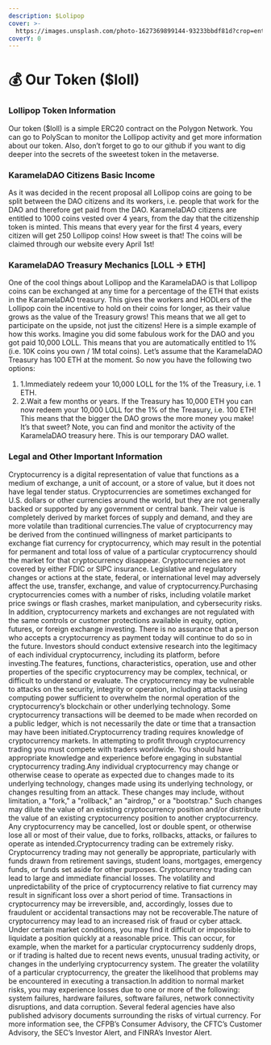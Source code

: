 ```yaml
---
description: $Lolipop
cover: >-
  https://images.unsplash.com/photo-1627369899144-93233bbdf81d?crop=entropy&cs=srgb&fm=jpg&ixid=MnwxOTcwMjR8MHwxfHNlYXJjaHwxfHxjcnlwdG8lMjB8ZW58MHx8fHwxNjQ4NTM5Mjcz&ixlib=rb-1.2.1&q=85
coverY: 0
---
```


# 💰 Our Token ($loll)

### Lollipop Token Information <a href="#lollipop-token-information" id="lollipop-token-information"></a>

Our token ($loll) is a simple ERC20 contract on the Polygon Network. You can go to PolyScan to monitor the Lollipop activity and get more information about our token. Also, don’t forget to go to our github if you want to dig deeper into the secrets of the sweetest token in the metaverse.

### KaramelaDAO Citizens Basic Income <a href="#karameladao-citizens-basic-income" id="karameladao-citizens-basic-income"></a>

As it was decided in the recent proposal all Lollipop coins are going to be split between the DAO citizens and its workers, i.e. people that work for the DAO and therefore get paid from the DAO. KaramelaDAO citizens are entitled to 1000 coins vested over 4 years, from the day that the citizenship token is minted. This means that every year for the first 4 years, every citizen will get 250 Lollipop coins! How sweet is that! The coins will be claimed through our website every April 1st!

### KaramelaDAO Treasury Mechanics \[LOLL -> ETH] <a href="#karameladao-treasury-mechanics-loll-greater-than-eth" id="karameladao-treasury-mechanics-loll-greater-than-eth"></a>

One of the cool things about Lollipop and the KaramelaDAO is that Lollipop coins can be exchanged at any time for a percentage of the ETH that exists in the KaramelaDAO treasury. This gives the workers and HODLers of the Lollipop coin the incentive to hold on their coins for longer, as their value grows as the value of the Treasury grows! This means that we all get to participate on the upside, not just the citizens! Here is a simple example of how this works. Imagine you did some fabulous work for the DAO and you got paid 10,000 LOLL. This means that you are automatically entitled to 1% (i.e. 10K coins you own / 1M total coins). Let’s assume that the KaramelaDAO Treasury has 100 ETH at the moment. So now you have the following two options:

1. 1.Immediately redeem your 10,000 LOLL for the 1% of the Treasury, i.e. 1 ETH.
2. 2.Wait a few months or years. If the Treasury has 10,000 ETH you can now redeem your 10,000 LOLL for the 1% of the Treasury, i.e. 100 ETH! This means that the bigger the DAO grows the more money you make! It’s that sweet? Note, you can find and monitor the activity of the KaramelaDAO treasury here. This is our temporary DAO wallet.

### Legal and Other Important Information <a href="#legal-and-other-important-information" id="legal-and-other-important-information"></a>

Cryptocurrency is a digital representation of value that functions as a medium of exchange, a unit of account, or a store of value, but it does not have legal tender status. Cryptocurrencies are sometimes exchanged for U.S. dollars or other currencies around the world, but they are not generally backed or supported by any government or central bank. Their value is completely derived by market forces of supply and demand, and they are more volatile than traditional currencies.The value of cryptocurrency may be derived from the continued willingness of market participants to exchange fiat currency for cryptocurrency, which may result in the potential for permanent and total loss of value of a particular cryptocurrency should the market for that cryptocurrency disappear. Cryptocurrencies are not covered by either FDIC or SIPC insurance. Legislative and regulatory changes or actions at the state, federal, or international level may adversely affect the use, transfer, exchange, and value of cryptocurrency.Purchasing cryptocurrencies comes with a number of risks, including volatile market price swings or flash crashes, market manipulation, and cybersecurity risks. In addition, cryptocurrency markets and exchanges are not regulated with the same controls or customer protections available in equity, option, futures, or foreign exchange investing. There is no assurance that a person who accepts a cryptocurrency as payment today will continue to do so in the future. Investors should conduct extensive research into the legitimacy of each individual cryptocurrency, including its platform, before investing.The features, functions, characteristics, operation, use and other properties of the specific cryptocurrency may be complex, technical, or difficult to understand or evaluate. The cryptocurrency may be vulnerable to attacks on the security, integrity or operation, including attacks using computing power sufficient to overwhelm the normal operation of the cryptocurrency’s blockchain or other underlying technology. Some cryptocurrency transactions will be deemed to be made when recorded on a public ledger, which is not necessarily the date or time that a transaction may have been initiated.Cryptocurrency trading requires knowledge of cryptocurrency markets. In attempting to profit through cryptocurrency trading you must compete with traders worldwide. You should have appropriate knowledge and experience before engaging in substantial cryptocurrency trading.Any individual cryptocurrency may change or otherwise cease to operate as expected due to changes made to its underlying technology, changes made using its underlying technology, or changes resulting from an attack. These changes may include, without limitation, a "fork," a "rollback," an "airdrop," or a "bootstrap." Such changes may dilute the value of an existing cryptocurrency position and/or distribute the value of an existing cryptocurrency position to another cryptocurrency. Any cryptocurrency may be cancelled, lost or double spent, or otherwise lose all or most of their value, due to forks, rollbacks, attacks, or failures to operate as intended.Cryptocurrency trading can be extremely risky. Cryptocurrency trading may not generally be appropriate, particularly with funds drawn from retirement savings, student loans, mortgages, emergency funds, or funds set aside for other purposes. Cryptocurrency trading can lead to large and immediate financial losses. The volatility and unpredictability of the price of cryptocurrency relative to fiat currency may result in significant loss over a short period of time. Transactions in cryptocurrency may be irreversible, and, accordingly, losses due to fraudulent or accidental transactions may not be recoverable.The nature of cryptocurrency may lead to an increased risk of fraud or cyber attack. Under certain market conditions, you may find it difficult or impossible to liquidate a position quickly at a reasonable price. This can occur, for example, when the market for a particular cryptocurrency suddenly drops, or if trading is halted due to recent news events, unusual trading activity, or changes in the underlying cryptocurrency system. The greater the volatility of a particular cryptocurrency, the greater the likelihood that problems may be encountered in executing a transaction.In addition to normal market risks, you may experience losses due to one or more of the following: system failures, hardware failures, software failures, network connectivity disruptions, and data corruption. Several federal agencies have also published advisory documents surrounding the risks of virtual currency. For more information see, the CFPB’s Consumer Advisory, the CFTC’s Customer Advisory, the SEC’s Investor Alert, and FINRA’s Investor Alert.
